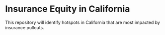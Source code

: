# Insurance Equity in California

This repository will identify hotspots in California that are most impacted by insurance pullouts.
